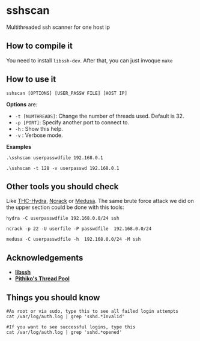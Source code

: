 # sshscan

Multithreaded ssh scanner for one host ip

## How to compile it

You need to install `libssh-dev`. After that, you can just invoque `make`

## How to use it

```
sshscan [OPTIONS] [USER_PASSW FILE] [HOST IP]
```

**Options** are:

- `-t [NUMTHREADS]`: Change the number of threads used. Default is 32.
- `-p [PORT]`: Specify another port to connect to.
- `-h` : Show this help.
- `-v` : Verbose mode.

**Examples**
```
.\sshscan userpasswdfile 192.168.0.1
```

```
.\sshscan -t 128 -v userpasswd 192.168.0.1
```
## Other tools you should check

Like [THC-Hydra](https://www.thc.org/thc-hydra/), [Ncrack](https://nmap.org/ncrack/) or [Medusa](http://foofus.net/goons/jmk/medusa/medusa.html). The same brute force attack we did on the upper section could be done with this tools:

```
hydra -C userpasswdfile 192.168.0.0/24 ssh
```

```
ncrack -p 22 -U userfile -P passwdfile  192.168.0.0/24
```

```
medusa -C userpasswdfile -h  192.168.0.0/24 -M ssh
```

## Acknowledgements

- [**libssh**](https://www.libssh.org/)
- [**Pithiko's Thread Pool**](https://github.com/Pithikos/C-Thread-Pool)

## Things you should know

```
#As root or via sudo, type this to see all failed login attempts
cat /var/log/auth.log | grep 'sshd.*Invalid'

#If you want to see successful logins, type this
cat /var/log/auth.log | grep 'sshd.*opened'
```
